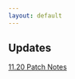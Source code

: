 ```yaml
---
layout: default 
---
```

## Updates
[11.20 Patch Notes](https://tonneh.github.io/GitHub-Pages-Project/updates/11.20%20patch%20notes.html)

